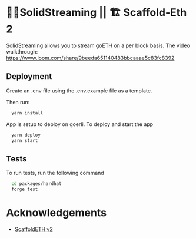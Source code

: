 # 🔮💧SolidStreaming || 🏗 Scaffold-Eth 2

SolidStreaming allows you to stream goETH on a per block basis. The video walkthrough:
https://www.loom.com/share/9beeda651140483bbcaaae5c83fc8392

## Deployment

Create an .env file using the .env.example file as a template.

Then run:

```bash
  yarn install
```

App is setup to deploy on goerli. To deploy and start the app

```bash
  yarn deploy
  yarn start
```

## Tests

To run tests, run the following command

```bash
  cd packages/hardhat
  forge test
```

# Acknowledgements

- [ScaffoldETH v2](https://github.com/scaffold-eth/se-2)
